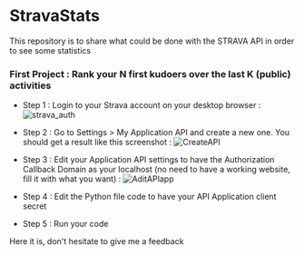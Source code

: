 # StravaStats

This repository is to share what could be done with the STRAVA API in order to see some statistics 

### First Project : Rank your N first kudoers over the last K (public) activities ###

- Step 1 : Login to your Strava account on your desktop browser :
![strava_auth](https://github.com/capitaintiti/StravaStats/assets/47813777/1d4df7da-bca4-4206-b61a-b6121a5792a1)

- Step 2 : Go to Settings > My Application API and create a new one. You should get a result like this screenshot :
![CreateAPI](https://github.com/capitaintiti/StravaStats/assets/47813777/4d66275a-d8e6-44c5-af9f-75f2b2aa9061)

- Step 3 : Edit your Application API settings to have the Authorization Callback Domain as your localhost (no need to have a working website, fill it with what you want) :
![AditAPIapp](https://github.com/capitaintiti/StravaStats/assets/47813777/10cb0fe0-0756-4363-be50-64524fee3b9c)

- Step 4 : Edit the Python file code to have your API Application client secret

- Step 5 : Run your code

Here it is, don't hesitate to give me a feedback
